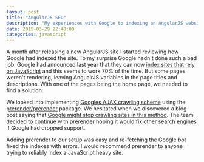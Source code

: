 ```yaml
---
layout: post
title: "AngularJS SEO"
description: "My experiences with Google to indexing an AngularJS website"
date: 2015-03-29 22:40:00
categories: javascript
---
```

A month after releasing a new AngularJS site I started reviewing how Google had indexed the site. To my surprise
Google hadn't done such a bad job. Google had announced last year that they can now [index sites that rely on 
JavaScript](http://googlewebmastercentral.blogspot.co.uk/2014/05/understanding-web-pages-better.html) and this seems 
to work 70% of the time. But some pages weren't rendering, leaving AngualrJS variables in the page titles and 
descriptions. With one of the pages being the home page, we needed to find a solution.  

We looked into implementing [Googles AJAX crawling scheme](https://developers.google.com/webmasters/ajax-crawling/docs/getting-started)
using the [prerender/prerender](https://github.com/prerender/prerender) package. We hesitated when we discovered 
a blog post saying that [Google might stop crawling sites in this method](http://searchengineland.com/google-may-discontinue-ajax-crawlable-guidelines-216119).
The team decided to continue with prerender hoping it would fix other search engines if Google had dropped support.  

Adding prerender to our setup was easy and re-fetching the Google bot fixed the indexes with errors. I would recommend 
prerender to anyone trying to reliably index a JavaScript heavy site.  
